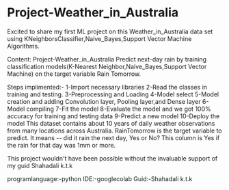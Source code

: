 # Project-Weather_in_Australia

Excited to share my first ML project on this Weather_in_Australia data set using KNeighborsClassifier,Naive_Bayes,Support Vector Machine Algorithms.

Content:
Project-Weather_in_Australia Predict next-day rain by training classification models(K-Nearest Neighbor,Naive_Bayes,Support Vector Machine) on the target variable Rain Tomorrow.

Steps implimented:-
1-Import necessary libraries
2-Read the classes in training and testing.
3-Preprocessing and Loading
4-Model select
5-Model creation and adding Convolution layer, Pooling layer,and Dense layer
6-Model compiling
7-Fit the model
8-Evaluate the model and we got 100% accuracy for training and testing data
9-Predict a new model
10-Deploy the model
This dataset contains about 10 years of daily weather observations from many locations across Australia.
RainTomorrow is the target variable to predict. It means -- did it rain the next day, Yes or No? This column is Yes if the rain for that day was 1mm or more.


This project wouldn't have been possible without the invaluable support of my guid Shahadali k.t.k

programlanguage:-python
IDE:-googlecolab
Guid:-Shahadali k.t.k

